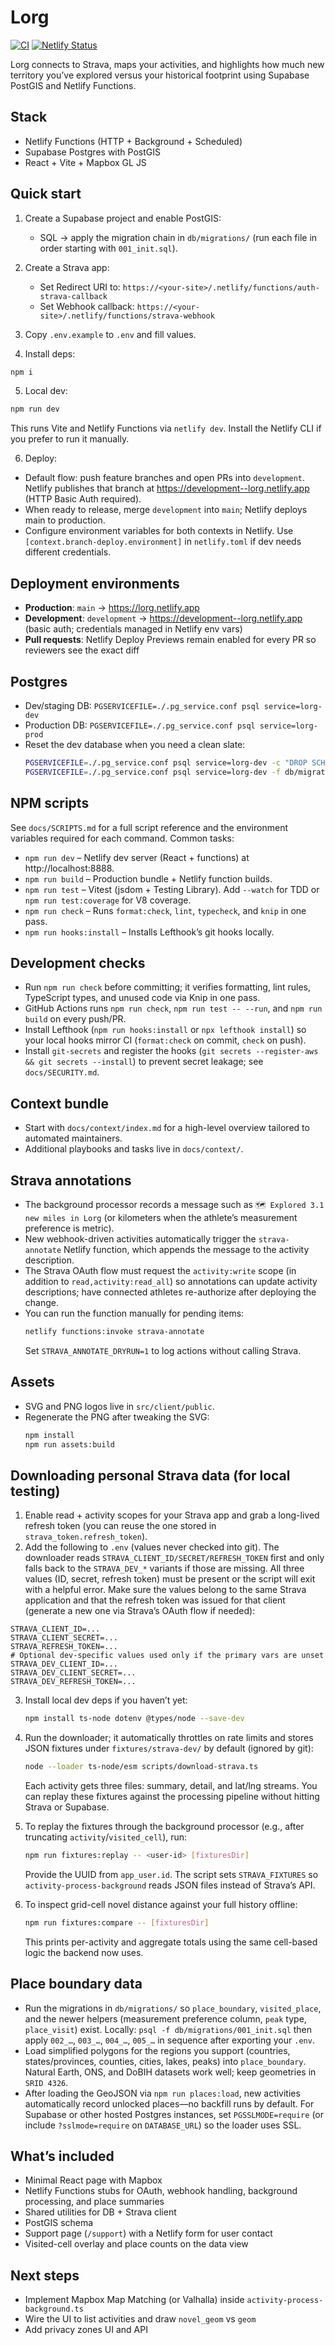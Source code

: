 # Lorg

[![CI](https://github.com/brettdewoody/lorg/actions/workflows/ci.yml/badge.svg)](https://github.com/brettdewoody/lorg/actions/workflows/ci.yml)
[![Netlify Status](https://api.netlify.com/api/v1/badges/e36c42e1-cebc-400b-907b-286ef55a4b96/deploy-status)](https://app.netlify.com/sites/lorg/deploys)

Lorg connects to Strava, maps your activities, and highlights how much new territory you’ve explored versus your historical footprint using Supabase PostGIS and Netlify Functions.

## Stack

- Netlify Functions (HTTP + Background + Scheduled)
- Supabase Postgres with PostGIS
- React + Vite + Mapbox GL JS

## Quick start

1. Create a Supabase project and enable PostGIS:
   - SQL → apply the migration chain in `db/migrations/` (run each file in order starting with `001_init.sql`).

2. Create a Strava app:
   - Set Redirect URI to: `https://<your-site>/.netlify/functions/auth-strava-callback`
   - Set Webhook callback: `https://<your-site>/.netlify/functions/strava-webhook`

3. Copy `.env.example` to `.env` and fill values.

4. Install deps:

```bash
npm i
```

5. Local dev:

```bash
npm run dev
```

This runs Vite and Netlify Functions via `netlify dev`. Install the Netlify CLI if you prefer to run it manually.

6. Deploy:

- Default flow: push feature branches and open PRs into `development`. Netlify publishes that branch at https://development--lorg.netlify.app (HTTP Basic Auth required).
- When ready to release, merge `development` into `main`; Netlify deploys main to production.
- Configure environment variables for both contexts in Netlify. Use `[context.branch-deploy.environment]` in `netlify.toml` if dev needs different credentials.

## Deployment environments

- **Production**: `main` → https://lorg.netlify.app
- **Development**: `development` → https://development--lorg.netlify.app (basic auth; credentials managed in Netlify env vars)
- **Pull requests**: Netlify Deploy Previews remain enabled for every PR so reviewers see the exact diff

## Postgres

- Dev/staging DB: `PGSERVICEFILE=./.pg_service.conf psql service=lorg-dev`
- Production DB: `PGSERVICEFILE=./.pg_service.conf psql service=lorg-prod`
- Reset the dev database when you need a clean slate:
  ```bash
  PGSERVICEFILE=./.pg_service.conf psql service=lorg-dev -c "DROP SCHEMA public CASCADE; CREATE SCHEMA public;"
  PGSERVICEFILE=./.pg_service.conf psql service=lorg-dev -f db/migrations/001_init.sql
  ```

## NPM scripts

See `docs/SCRIPTS.md` for a full script reference and the environment variables required for each command. Common tasks:

- `npm run dev` – Netlify dev server (React + functions) at http://localhost:8888.
- `npm run build` – Production bundle + Netlify function builds.
- `npm run test` – Vitest (jsdom + Testing Library). Add `--watch` for TDD or `npm run test:coverage` for V8 coverage.
- `npm run check` – Runs `format:check`, `lint`, `typecheck`, and `knip` in one pass.
- `npm run hooks:install` – Installs Lefthook’s git hooks locally.

## Development checks

- Run `npm run check` before committing; it verifies formatting, lint rules, TypeScript types, and unused code via Knip in one pass.
- GitHub Actions runs `npm run check`, `npm run test -- --run`, and `npm run build` on every push/PR.
- Install Lefthook (`npm run hooks:install` or `npx lefthook install`) so your local hooks mirror CI (`format:check` on commit, `check` on push).
- Install `git-secrets` and register the hooks (`git secrets --register-aws && git secrets --install`) to prevent secret leakage; see `docs/SECURITY.md`.

## Context bundle

- Start with `docs/context/index.md` for a high-level overview tailored to automated maintainers.
- Additional playbooks and tasks live in `docs/context/`.

## Strava annotations

- The background processor records a message such as `🗺️ Explored 3.1 new miles in Lorg` (or kilometers when the athlete’s measurement preference is metric).
- New webhook-driven activities automatically trigger the `strava-annotate` Netlify function, which appends the message to the activity description.
- The Strava OAuth flow must request the `activity:write` scope (in addition to `read,activity:read_all`) so annotations can update activity descriptions; have connected athletes re-authorize after deploying the change.
- You can run the function manually for pending items:
  ```bash
  netlify functions:invoke strava-annotate
  ```
  Set `STRAVA_ANNOTATE_DRYRUN=1` to log actions without calling Strava.

## Assets

- SVG and PNG logos live in `src/client/public`.
- Regenerate the PNG after tweaking the SVG:
  ```bash
  npm install
  npm run assets:build
  ```

## Downloading personal Strava data (for local testing)

1. Enable read + activity scopes for your Strava app and grab a long-lived refresh token (you can reuse the one stored in `strava_token.refresh_token`).
2. Add the following to `.env` (values never checked into git). The downloader reads `STRAVA_CLIENT_ID/SECRET/REFRESH_TOKEN` first and only falls back to the `STRAVA_DEV_*` variants if those are missing. All three values (ID, secret, refresh token) must be present or the script will exit with a helpful error. Make sure the values belong to the same Strava application and that the refresh token was issued for that client (generate a new one via Strava’s OAuth flow if needed):

```
STRAVA_CLIENT_ID=...
STRAVA_CLIENT_SECRET=...
STRAVA_REFRESH_TOKEN=...
# Optional dev-specific values used only if the primary vars are unset
STRAVA_DEV_CLIENT_ID=...
STRAVA_DEV_CLIENT_SECRET=...
STRAVA_DEV_REFRESH_TOKEN=...
```

3. Install local dev deps if you haven’t yet:
   ```bash
   npm install ts-node dotenv @types/node --save-dev
   ```
4. Run the downloader; it automatically throttles on rate limits and stores JSON fixtures under `fixtures/strava-dev/` by default (ignored by git):

   ```bash
   node --loader ts-node/esm scripts/download-strava.ts
   ```

   Each activity gets three files: summary, detail, and lat/lng streams. You can replay these fixtures against the processing pipeline without hitting Strava or Supabase.

5. To replay the fixtures through the background processor (e.g., after truncating `activity`/`visited_cell`), run:

   ```bash
   npm run fixtures:replay -- <user-id> [fixturesDir]
   ```

   Provide the UUID from `app_user.id`. The script sets `STRAVA_FIXTURES` so `activity-process-background` reads JSON files instead of Strava’s API.

6. To inspect grid-cell novel distance against your full history offline:

   ```bash
   npm run fixtures:compare -- [fixturesDir]
   ```

   This prints per-activity and aggregate totals using the same cell-based logic the backend now uses.

## Place boundary data

- Run the migrations in `db/migrations/` so `place_boundary`, `visited_place`, and the newer helpers (measurement preference column, `peak` type, `place_visit`) exist. Locally: `psql -f db/migrations/001_init.sql` then apply `002_…`, `003_…`, `004_…`, `005_…` in sequence after exporting your `.env`.
- Load simplified polygons for the regions you support (countries, states/provinces, counties, cities, lakes, peaks) into `place_boundary`. Natural Earth, ONS, and DoBIH datasets work well; keep geometries in `SRID 4326`.
- After loading the GeoJSON via `npm run places:load`, new activities automatically record unlocked places—no backfill runs by default. For Supabase or other hosted Postgres instances, set `PGSSLMODE=require` (or include `?sslmode=require` on `DATABASE_URL`) so the loader uses SSL.

## What’s included

- Minimal React page with Mapbox
- Netlify Functions stubs for OAuth, webhook handling, background processing, and place summaries
- Shared utilities for DB + Strava client
- PostGIS schema
- Support page (`/support`) with a Netlify form for user contact
- Visited-cell overlay and place counts on the data view

## Next steps

- Implement Mapbox Map Matching (or Valhalla) inside `activity-process-background.ts`
- Wire the UI to list activities and draw `novel_geom` vs `geom`
- Add privacy zones UI and API

```

```
